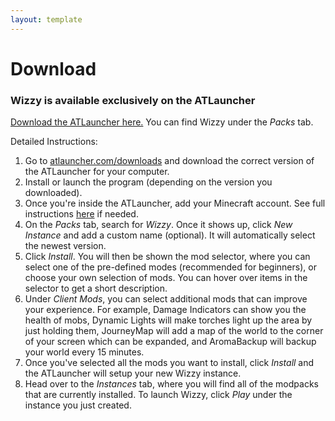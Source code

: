 ```yaml
---
layout: template
---
```

# Download

### Wizzy is available exclusively on the ATLauncher

[Download the ATLauncher here.](https://atlauncher.com/downloads)
You can find Wizzy under the _Packs_ tab.


Detailed Instructions:

1. Go to [atlauncher.com/downloads](https://atlauncher.com/downloads) and download the correct version of the ATLauncher for your computer.
2. Install or launch the program (depending on the version you downloaded).
3. Once you're inside the ATLauncher, add your Minecraft account. See full instructions [here](https://atlauncher.com/help/add-account) if needed.
4. On the _Packs_ tab, search for _Wizzy_. Once it shows up, click _New Instance_ and add a custom name (optional). It will automatically select the newest version.
5. Click _Install_. You will then be shown the mod selector, where you can select one of the pre-defined modes (recommended for beginners), or choose your own selection of mods. You can hover over items in the selector to get a short description.
6. Under _Client Mods_, you can select additional mods that can improve your experience. For example, Damage Indicators can show you the health of mobs, Dynamic Lights will make torches light up the area by just holding them, JourneyMap will add a map of the world to the corner of your screen which can be expanded, and AromaBackup will backup your world every 15 minutes.
7. Once you've selected all the mods you want to install, click _Install_ and the ATLauncher will setup your new Wizzy instance.
8. Head over to the _Instances_ tab, where you will find all of the modpacks that are currently installed. To launch Wizzy, click _Play_ under the instance you just created.
